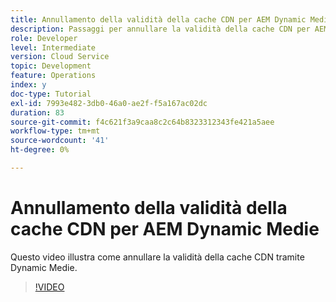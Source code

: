 ```yaml
---
title: Annullamento della validità della cache CDN per AEM Dynamic Medie
description: Passaggi per annullare la validità della cache CDN per AEM Dynamic Medie
role: Developer
level: Intermediate
version: Cloud Service
topic: Development
feature: Operations
index: y
doc-type: Tutorial
exl-id: 7993e482-3db0-46a0-ae2f-f5a167ac02dc
duration: 83
source-git-commit: f4c621f3a9caa8c2c64b8323312343fe421a5aee
workflow-type: tm+mt
source-wordcount: '41'
ht-degree: 0%

---
```


# Annullamento della validità della cache CDN per AEM Dynamic Medie

Questo video illustra come annullare la validità della cache CDN tramite Dynamic Medie.

>[!VIDEO](https://video.tv.adobe.com/v/335457?quality=12&learn=on)
